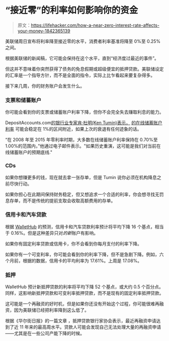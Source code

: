 # “接近零”的利率如何影响你的资金

> 原文：<https://lifehacker.com/how-a-near-zero-interest-rate-affects-your-money-1842365139>

美联储周日宣布将利率降至接近零的水平，消费者利率基准将降至 0%至 0.25%之间。



根据美联储的新闻稿，它可能会保持在这个水平，直到“经济度过最近的事件”。

但这并不意味着你突然获得了债务的免息假期或超级便宜的抵押贷款。美联储设定的汇率是一个指导方针，而不是全面的指令，实际上比乍看起来要复杂得多。

接下来几周，你的财务账户会发生什么。

### **支票和储蓄账户**

你可能会看到你的支票或储蓄账户利率下降，但你不会完全失去赚取利息的能力。

DepositAccounts.com[的银行业专家肯·杜明(Ken Tumin)表示，](http://www.depositaccounts.com) [的在线储蓄账户利率](https://lifehacker.com/leave-your-high-yield-savings-account-alone-1838953599) 可能会稳定在 1%的区间附近，如果上次的衰退有任何迹象的话。

“在 2008 年至 2015 年零利率时期，大多数在线储蓄账户利率保持在 0.70%至 1.00%的范围内，”他通过电子邮件表示。"如果历史重演，这可能是我们对当前在线储蓄账户的预期底线."

### **CDs**

如果你想赚更多的钱，现在就去拿一张存单，但是 Tumin 说你必须在机构降息之前尽快行动。

如果你担心在此期间保持财务稳定，但又想追求一个合适的利率，你会想寻找无罚息存单，而不是传统的提前支取会收取高额费用的存单。

### **信用卡和汽车贷款**

根据 [WalletHub](http://www.wallethub.com) 的预测，信用卡和汽车贷款利率预计将平均下降 16 个基点，相当于 0.16%。但是这种差异只对*的新*账户有影响。

如果你有固定利率贷款或信用卡，你不会看到你每月支付的利率下降。

如果你有一个可变利率，你可能会看到你的利率下降，但不是急剧下降。例如，六个月前，根据的数据，信用卡的平均利率为 17.61%。上周是 17.08%。

### **抵押**

WalletHub 预计新抵押贷款的利率将平均下降 52 个基点，或大约 0.5 个百分点。同样，这影响新抵押贷款和可变利率抵押贷款，而不是现有的固定利率抵押贷款。

这可能是一个再融资的好时机，但是如果你还没有开始这个过程，你可能很难再融资，因为美联储已经把利率降到这么低了。

根据《华尔街日报》的一篇文章 ，抵押贷款银行家协会表示，最近再融资申请达到了近 11 年来的最高周水平。贷款人可能会发现自己无法处理大量的再融资申请——尤其是在一些公司产能下降的时候。